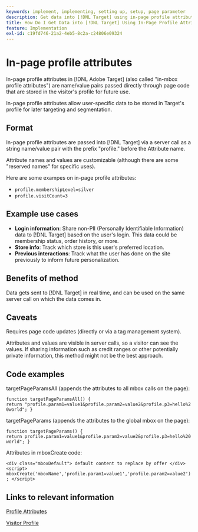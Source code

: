 ```yaml
---
keywords: implement, implementing, setting up, setup, page parameter
description: Get data into [!DNL Target] using in-page profile attributes.
title: How Do I Get Data into [!DNL Target] Using In-Page Profile Attributes?
feature: Implementation
exl-id: c19fd746-21a2-4eb5-8c2a-c24806e09324
---
```

# In-page profile attributes

In-page profile attributes in [!DNL Adobe Target] (also called "in-mbox profile attributes") are name/value pairs passed directly through page code that are stored in the visitor's profile for future use.

In-page profile attributes allow user-specific data to be stored in Target's profile for later targeting and segmentation.

## Format

In-page profile attributes are passed into [!DNL Target] via a server call as a string name/value pair with the prefix "profile." before the Attribute name.

Attribute names and values are customizable (although there are some "reserved names" for specific uses).

Here are some exampes on in-page profile attributes:

* `profile.membershipLevel=silver`
* `profile.visitCount=3`

## Example use cases

* **Login information**: Share non-PII (Personally Identifiable Information) data to [!DNL Target] based on the user's login. This data could be membership status, order history, or more.
* **Store info**: Track which store is this user's preferred location.
* **Previous interactions**: Track what the user has done on the site previously to inform future personalization.

## Benefits of method

Data gets sent to [!DNL Target] in real time, and can be used on the same server call on which the data comes in.

## Caveats

Requires page code updates (directly or via a tag management system).

Attributes and values are visible in server calls, so a visitor can see the values. If sharing information such as credit ranges or other potentially private information, this method might not be the best approach.

## Code examples

targetPageParamsAll (appends the attributes to all mbox calls on the page):

`function targetPageParamsAll() { return "profile.param1=value1&profile.param2=value2&profile.p3=hello%20world"; }`

targetPageParams (appends the attributes to the global mbox on the page):

`function targetPageParams() { return profile.param1=value1&profile.param2=value2&profile.p3=hello%20world"; }`

Attributes in mboxCreate code:

`<div class="mboxDefault"> default content to replace by offer </div> <script> mboxCreate('mboxName','profile.param1=value1','profile.param2=value2'); </script>`

## Links to relevant information

[Profile Attributes](https://experienceleague.adobe.com/docs/target/using/audiences/visitor-profiles/profile-parameters.html)

[Visitor Profile](https://experienceleague.adobe.com/docs/target/using/audiences/create-audiences/categories-audiences/visitor-profile.html)
